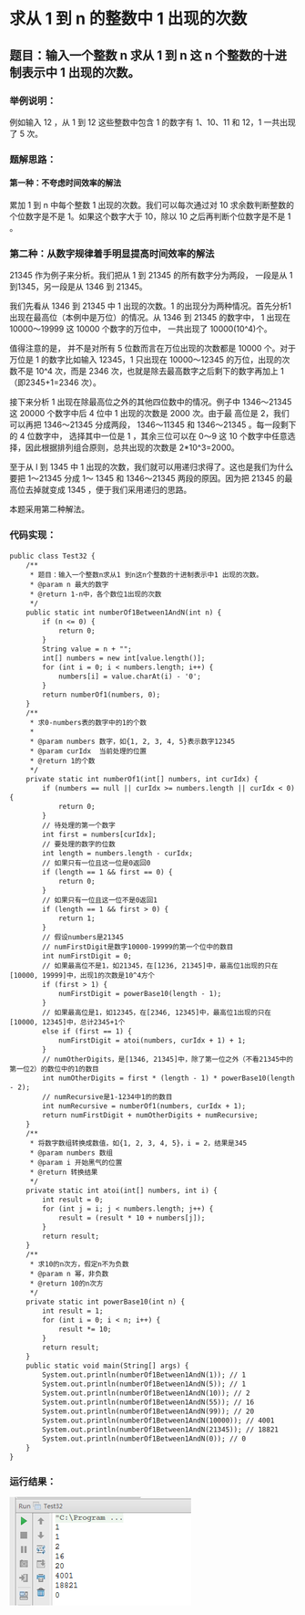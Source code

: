 # 求从 1 到 n 的整数中 1 出现的次数  

## 题目：输入一个整数 n 求从 1 到 n 这 n 个整数的十进制表示中 1 出现的次数。

### 举例说明：

例如输入 12 ，从 1 到 12 这些整数中包含 1 的数字有 1、10、11 和 12，1 一共出现了 5 次。

### 题解思路：

#### 第一种：不夸虑时间效率的解法

累加 1 到 n 中每个整数 1 出现的次数。我们可以每次通过对 10 求余数判断整数的个位数字是不是 1。如果这个数字大于 10，除以 10 之后再判断个位数字是不是 1 。

### 第二种：从数字规律着手明显提高时间效率的解法

21345 作为例子来分析。我们把从 1 到 21345 的所有数字分为两段， 一段是从 1 到1345，另一段是从 1346 到 21345。

我们先看从 1346 到 21345 中 1 出现的次数。1 的出现分为两种情况。首先分析1出现在最高位（本例中是万位）的情况。从 1346 到 21345 的数字中， 1 出现在 10000～19999 这 10000 个数字的万位中， 一共出现了 10000(10^4)个。

值得注意的是， 并不是对所有 5 位数而言在万位出现的次数都是 10000 个。对于万位是 1 的数字比如输入 12345，1 只出现在 10000～12345 的万位，出现的次数不是 10^4 次，而是 2346 次，也就是除去最高数字之后剩下的数字再加上 1（即2345+1=2346 次）。

接下来分析 1 出现在除最高位之外的其他四位数中的情况。例子中 1346～21345 这 20000 个数字中后 4 位中 1 出现的次数是 2000 次。由于最 
高位是 2，我们可以再把 1346～21345 分成两段， 1346～11345 和 1346～21345 。每一段剩下的 4 位数字中， 选择其中一位是 1 ，其余三位可以在 0～9 这 10 个数字中任意选择，因此根据排列组合原则，总共出现的次数是 2*10^3=2000。

至于从 l 到 1345 中 1 出现的次数，我们就可以用递归求得了。这也是我们为什么要把 1～21345 分成 1～ 1345 和 1346～21345 两段的原因。因为把 21345 的最高位去掉就变成 1345 ，便于我们采用递归的思路。

本题采用第二种解法。

### 代码实现：

```
public class Test32 {
    /**
     * 题目：输入一个整数n求从1 到n这n个整数的十进制表示中1 出现的次数。
     * @param n 最大的数字
     * @return 1-n中，各个数位1出现的次数
     */
    public static int numberOf1Between1AndN(int n) {
        if (n <= 0) {
            return 0;
        }
        String value = n + "";
        int[] numbers = new int[value.length()];
        for (int i = 0; i < numbers.length; i++) {
            numbers[i] = value.charAt(i) - '0';
        }
        return numberOf1(numbers, 0);
    }
    /**
     * 求0-numbers表的数字中的1的个数
     *
     * @param numbers 数字，如{1, 2, 3, 4, 5}表示数字12345
     * @param curIdx  当前处理的位置
     * @return 1的个数
     */
    private static int numberOf1(int[] numbers, int curIdx) {
        if (numbers == null || curIdx >= numbers.length || curIdx < 0) {
            return 0;
        }
        // 待处理的第一个数字
        int first = numbers[curIdx];
        // 要处理的数字的位数
        int length = numbers.length - curIdx;
        // 如果只有一位且这一位是0返回0
        if (length == 1 && first == 0) {
            return 0;
        }
        // 如果只有一位且这一位不是0返回1
        if (length == 1 && first > 0) {
            return 1;
        }
        // 假设numbers是21345
        // numFirstDigit是数字10000-19999的第一个位中的数目
        int numFirstDigit = 0;
        // 如果最高位不是1，如21345，在[1236, 21345]中，最高位1出现的只在[10000, 19999]中，出现1的次数是10^4方个
        if (first > 1) {
            numFirstDigit = powerBase10(length - 1);
        }
        // 如果最高位是1，如12345，在[2346, 12345]中，最高位1出现的只在[10000, 12345]中，总计2345+1个
        else if (first == 1) {
            numFirstDigit = atoi(numbers, curIdx + 1) + 1;
        }
        // numOtherDigits，是[1346, 21345]中，除了第一位之外（不看21345中的第一位2）的数位中的1的数目
        int numOtherDigits = first * (length - 1) * powerBase10(length - 2);
        // numRecursive是1-1234中1的的数目
        int numRecursive = numberOf1(numbers, curIdx + 1);
        return numFirstDigit + numOtherDigits + numRecursive;
    }
    /**
     * 将数字数组转换成数值，如{1, 2, 3, 4, 5}，i = 2，结果是345
     * @param numbers 数组
     * @param i 开始黑气的位置
     * @return 转换结果
     */
    private static int atoi(int[] numbers, int i) {
        int result = 0;
        for (int j = i; j < numbers.length; j++) {
            result = (result * 10 + numbers[j]);
        }
        return result;
    }
    /**
     * 求10的n次方，假定n不为负数
     * @param n 幂，非负数
     * @return 10的n次方
     */
    private static int powerBase10(int n) {
        int result = 1;
        for (int i = 0; i < n; i++) {
            result *= 10;
        }
        return result;
    }
    public static void main(String[] args) {
        System.out.println(numberOf1Between1AndN(1)); // 1
        System.out.println(numberOf1Between1AndN(5)); // 1
        System.out.println(numberOf1Between1AndN(10)); // 2
        System.out.println(numberOf1Between1AndN(55)); // 16
        System.out.println(numberOf1Between1AndN(99)); // 20
        System.out.println(numberOf1Between1AndN(10000)); // 4001
        System.out.println(numberOf1Between1AndN(21345)); // 18821
        System.out.println(numberOf1Between1AndN(0)); // 0
    }
}
```

### 运行结果：

![](images/46.png)
